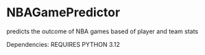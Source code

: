 # NBAGamePredictor
predicts the outcome of NBA games based of player and team stats


Dependencies:
REQUIRES PYTHON 3.12
